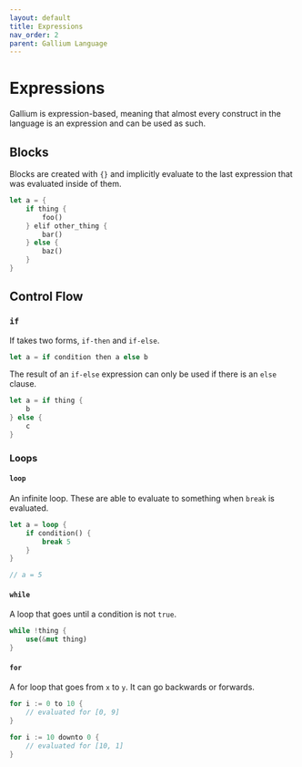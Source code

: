```yaml
---
layout: default
title: Expressions
nav_order: 2
parent: Gallium Language
---
```


# Expressions

Gallium is expression-based, meaning that almost every construct in the language is 
an expression and can be used as such. 

## Blocks

Blocks are created with `{}` and implicitly evaluate to the last expression that was
evaluated inside of them.

```rs
let a = {
    if thing {
        foo()
    } elif other_thing {
        bar()
    } else {
        baz()
    }
}
```

## Control Flow

### `if`

If takes two forms, `if-then` and `if-else`. 

```rs
let a = if condition then a else b  
```

The result of an `if-else` expression can only be used if there is an `else` clause.

```rs
let a = if thing {
    b
} else {
    c
}
```

### Loops

#### `loop`

An infinite loop. These are able to evaluate to something when `break` is evaluated.

```rs
let a = loop {
    if condition() {
        break 5
    }
}

// a = 5
```

#### `while`

A loop that goes until a condition is not `true`.

```rs
while !thing {
    use(&mut thing)
}
```

#### `for`

A for loop that goes from `x` to `y`. It can go backwards or forwards.

```rs
for i := 0 to 10 {
    // evaluated for [0, 9]
}
```

```rs
for i := 10 downto 0 {
    // evaluated for [10, 1]
}
```